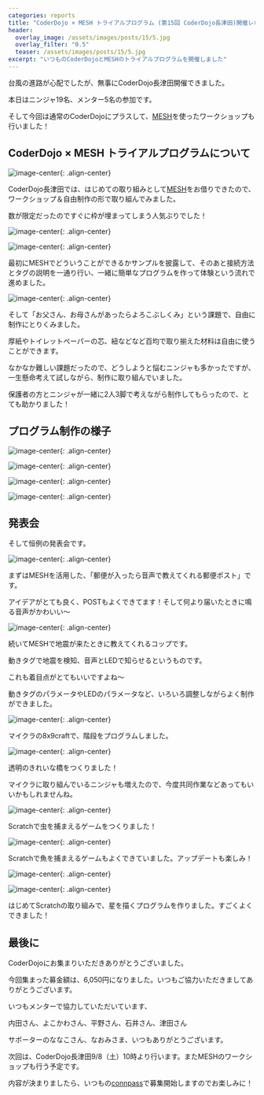 ```yaml
---
categories: reports
title: "CoderDojo × MESH トライアルプログラム (第15回 CoderDojo長津田)開催レポート"
header:
  overlay_image: /assets/images/posts/15/5.jpg
  overlay_filter: "0.5"
  teaser: /assets/images/posts/15/5.jpg
excerpt: "いつものCoderDojoとMESHのトライアルプログラムを開催しました"
---
```


台風の進路が心配でしたが、無事にCoderDojo長津田開催できました。

本日はニンジャ19名、メンター5名の参加です。

そして今回は通常のCoderDojoにプラスして、[MESH](http://meshprj.com/jp/)を使ったワークショップも行いました！

## CoderDojo × MESH トライアルプログラムについて

![image-center](/assets/images/posts/15/5.jpg){: .align-center}

CoderDojo長津田では、はじめての取り組みとして[MESH](http://meshprj.com/jp/)をお借りできたので、ワークショップ＆自由制作の形で取り組んでみました。

数が限定だったのですぐに枠が埋まってしまう人気ぶりでした！

![image-center](/assets/images/posts/15/16.jpg){: .align-center}

![image-center](/assets/images/posts/15/30.jpg){: .align-center}

最初にMESHでどういうことができるかサンプルを披露して、そのあと接続方法とタグの説明を一通り行い、一緒に簡単なプログラムを作って体験という流れで進めました。

![image-center](/assets/images/posts/15/11.jpg){: .align-center}

そして「お父さん、お母さんがあったらよろこぶしくみ」という課題で、自由に制作にとりくみました。

厚紙やトイレットペーパーの芯、紐などなど百均で取り揃えた材料は自由に使うことができます。

なかなか難しい課題だったので、どうしようと悩むニンジャも多かったですが、一生懸命考えて試しながら、制作に取り組んでいました。

保護者の方とニンジャが一緒に2人3脚で考えながら制作してもらったので、とても助かりました！

## プログラム制作の様子

![image-center](/assets/images/posts/15/14.jpg){: .align-center}

![image-center](/assets/images/posts/15/22.jpg){: .align-center}

![image-center](/assets/images/posts/15/23.jpg){: .align-center}

![image-center](/assets/images/posts/15/21.jpg){: .align-center}

## 発表会

そして恒例の発表会です。

![image-center](/assets/images/posts/15/17.jpg){: .align-center}

まずはMESHを活用した、「郵便が入ったら音声で教えてくれる郵便ポスト」です。

アイデアがとても良く、POSTもよくできてます！そして何より届いたときに鳴る音声がかわいい〜

![image-center](/assets/images/posts/15/24.jpg){: .align-center}

続いてMESHで地震が来たときに教えてくれるコップです。

動きタグで地震を検知、音声とLEDで知らせるというものです。

これも着目点がとてもいいですよね〜

動きタグのパラメータやLEDのパラメータなど、いろいろ調整しながらよく制作ができました。

![image-center](/assets/images/posts/15/6.jpg){: .align-center}

マイクラの8x9craftで、階段をプログラムしました。

![image-center](/assets/images/posts/15/25.jpg){: .align-center}

透明のきれいな橋をつくりました！

マイクラに取り組んでいるニンジャも増えたので、今度共同作業などあってもいいかもしれませんね。

![image-center](/assets/images/posts/15/9.jpg){: .align-center}

Scratchで虫を捕まえるゲームをつくりました！

![image-center](/assets/images/posts/15/32.jpg){: .align-center}

Scratchで魚を捕まえるゲームもよくできていました。アップデートも楽しみ！

![image-center](/assets/images/posts/15/1.jpg){: .align-center}

![image-center](/assets/images/posts/15/31.jpg){: .align-center}

はじめてScratchの取り組みで、星を描くプログラムを作りました。すごくよくできました！

## 最後に

CoderDojoにお集まりいただきありがとうございました。

今回集まった募金額は、6,050円になりました。いつもご協力いただきましてありがとうございます。

いつもメンターで協力していただいています、

内田さん、よこかわさん、平野さん、石井さん、津田さん

サポーターのななこさん、なおみさま、いつもありがとうございます。

次回は、CoderDojo長津田9/8（土）10時より行います。またMESHのワークショップも行う予定です。

内容が決まりましたら、いつもの[connpass](https://coderdojo-nagatsuta.connpass.com/)で募集開始しますのでお楽しみに！
